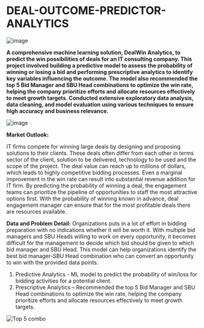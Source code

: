 # DEAL-OUTCOME-PREDICTOR-ANALYTICS
![image](https://github.com/Ajay-Dobliyal/DEAL-OUTCOME-PREDICTOR-ANALYTICS/assets/91046133/ff498f40-b172-4c91-9033-e2c4ec5bf48d)


**A comprehensive machine learning solution, DealWin Analytics, to predict the win possibilities of deals for an IT consulting company. This project involved building a predictive model to assess the probability of winning or losing a bid and performing prescriptive analytics to identify key variables influencing the outcome. The model also recommended the top 5 Bid Manager and SBU Head combinations to optimize the win rate, helping the company prioritize efforts and allocate resources effectively to meet growth targets. Conducted extensive exploratory data analysis, data cleaning, and model evaluation using various techniques to ensure high accuracy and business relevance.**

![image](https://github.com/Ajay-Dobliyal/DEAL-OUTCOME-PREDICTOR-ANALYTICS/assets/91046133/084a72d1-835c-4f55-979b-ffa43dff90e6)


**Market Outlook:**

IT firms compete for winning large deals by designing and proposing solutions to their clients. These deals often differ from each other in terms sector of the client, 
solution to be delivered, technology to be used and the scope of the project. The deal value can reach up to millions of dollars, which leads to highly competitive 
bidding processes. Even a marginal improvement in the win rate can result into substantial revenue addition for IT firm. By predicting the probability of winning a 
deal, the engagement teams can prioritize the pipeline of opportunities to staff the most attractive options first. With the probability of winning known in advance, 
deal engagement manager can ensure that for the most profitable deals there are resources available.

**Data and Problem Detail:**
Organizations puts in a lot of effort in bidding preparation with no indications whether it will be worth it. With multiple bid managers and SBU Heads willing to work on every opportunity, it becomes difficult for the management to decide which bid should be given to which bid manager and SBU Head. This model can help organizations identify the best bid manager-SBU Head combination who can convert an opportunity to win with the provided data points.  
1) Predictive Analytics - ML model to predict the probability of win/loss for bidding activities for a potential client.
2) Prescriptive Analytics –  Recommended the top 5 Bid Manager and SBU Head combinations to optimize the win rate, helping the company prioritize efforts and allocate resources effectively to meet growth targets.

![Top 5 combo](https://github.com/Ajay-Dobliyal/DEAL-OUTCOME-PREDICTOR-ANALYTICS/assets/91046133/720308fe-8e2c-4d2a-92ae-b3c58be4a2a8)
